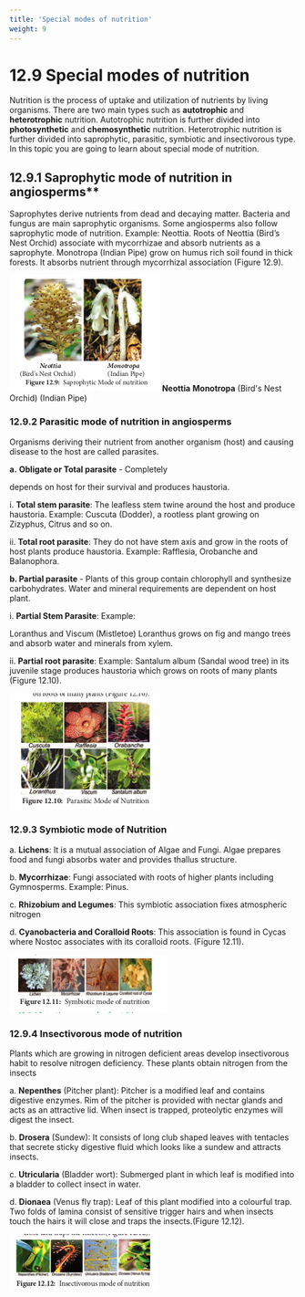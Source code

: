 ```yaml
---
title: 'Special modes of nutrition'
weight: 9
---
```


# 12.9 Special modes of nutrition
 
Nutrition is the process of uptake and utilization of nutrients by living organisms. There are two main types such as **autotrophic** and **heterotrophic** nutrition. Autotrophic nutrition is further divided into **photosynthetic** and **chemosynthetic** nutrition. Heterotrophic nutrition is further divided into saprophytic, parasitic, symbiotic and insectivorous type. In this topic you are going to learn about special mode of nutrition. 

## 12.9.1 Saprophytic mode of nutrition in angiosperms** 

Saprophytes derive nutrients from dead and decaying matter. Bacteria and fungus are main saprophytic organisms. Some angiosperms also follow saprophytic mode of nutrition. Example: Neottia. Roots of Neottia (Bird’s Nest Orchid) associate with mycorrhizae and absorb nutrients as a saprophyte. Monotropa (Indian Pipe) grow on humus rich soil found in thick forests. It absorbs nutrient through mycorrhizal association (Figure 12.9).

![](12.10.png)
**Neottia** **Monotropa** (Bird's Nest Orchid) (Indian Pipe)



### 12.9.2 Parasitic mode of nutrition in angiosperms


Organisms deriving their nutrient from another organism (host) and causing disease to the host are called parasites. 

**a.** **Obligate or Total parasite** - Completely

depends on host for their survival and produces haustoria.

i. **Total stem parasite**: The leafless stem twine around the host and produce haustoria. Example: Cuscuta (Dodder), a rootless plant growing on Zizyphus, Citrus and so on.

ii. **Total root parasite**: They do not have stem axis and grow in the roots of host plants produce haustoria. Example: Rafflesia, Orobanche and Balanophora.

**b. Partial parasite** - Plants of this group contain chlorophyll and synthesize carbohydrates. Water and mineral requirements are dependent on host plant. 

i. **Partial Stem Parasite**: Example:

Loranthus and Viscum (Mistletoe) Loranthus grows on fig and mango trees and absorb water and minerals from xylem.  

ii. **Partial root parasite**: Example: Santalum album (Sandal wood tree) in its juvenile stage produces haustoria which grows on roots of many plants (Figure 12.10).

![ Parasitic Mode of Nutrition](12.11.png "")


### 12.9.3 Symbiotic mode of Nutrition
 
 
a. **Lichens**: It is a mutual association of Algae and Fungi. Algae prepares food and fungi absorbs water and provides thallus structure.

b. **Mycorrhizae**: Fungi associated with roots of higher plants including Gymnosperms. Example: Pinus.

c. **Rhizobium and Legumes**: This symbiotic association fixes atmospheric nitrogen

d. **Cyanobacteria and Coralloid Roots**: This association is found in Cycas where Nostoc associates with its coralloid roots. (Figure 12.11).

![ Symbiotic mode of nutrition](12.12.png "")


### 12.9.4 Insectivorous mode of nutrition
 Plants which are growing in nitrogen deficient areas develop insectivorous habit to resolve nitrogen deficiency. These plants obtain nitrogen from the insects
 
a. **Nepenthes** (Pitcher plant): Pitcher is a modified leaf and contains digestive enzymes. Rim of the pitcher is provided with nectar glands and acts as an attractive lid. When insect is trapped, proteolytic enzymes will digest the insect.

b. **Drosera** (Sundew): It consists of long club shaped leaves with tentacles that secrete sticky digestive fluid which looks like a sundew and attracts insects.

c. **Utricularia** (Bladder wort): Submerged plant in which leaf is modified into a bladder to collect insect in water.

d. **Dionaea** (Venus fly trap): Leaf of this plant modified into a colourful trap. Two folds of lamina consist of sensitive trigger hairs and when insects touch the hairs it will close and traps the insects.(Figure 12.12).

![ Insectivorous mode of nutrition](12.13.png "")
